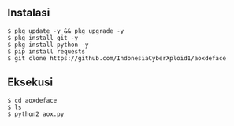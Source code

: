 ## Instalasi
```
$ pkg update -y && pkg upgrade -y
$ pkg install git -y
$ pkg install python -y
$ pip install requests
$ git clone https://github.com/IndonesiaCyberXploid1/aoxdeface
```
## Eksekusi
```
$ cd aoxdeface
$ ls
$ python2 aox.py
```
